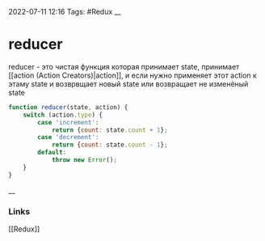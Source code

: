 2022-07-11 12:16
Tags: #Redux 
__
# reducer
reducer - это чистая функция которая принимает state, принимает [[action (Action Creators)|action]], и если нужно применяет этот action к этаму state и возврвщает новый state или возвращает не изменёный state

```jsx
function reducer(state, action) {
	switch (action.type) {
		case 'increment':
		    return {count: state.count + 1};
	    case 'decrement':
			return {count: state.count - 1};
	    default:
		    throw new Error();
	}
}
```
__
### Links
[[Redux]]
